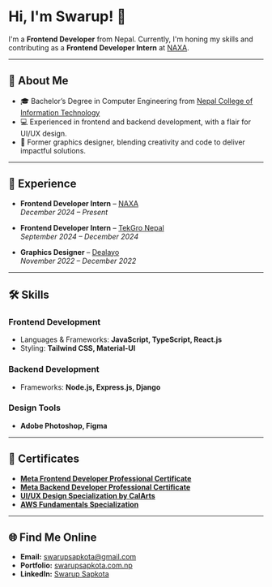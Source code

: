 # Hi, I'm Swarup! 👋  

I'm a **Frontend Developer** from Nepal. Currently, I'm honing my skills and contributing as a **Frontend Developer Intern** at [NAXA](https://naxa.com.np/).  

---

## 🌱 **About Me**  

- 🎓 Bachelor’s Degree in Computer Engineering from [Nepal College of Information Technology](https://ncit.edu.np/)  
- 💻 Experienced in frontend and backend development, with a flair for UI/UX design.  
- 🎨 Former graphics designer, blending creativity and code to deliver impactful solutions.  

---

## 💼 **Experience**  

- **Frontend Developer Intern** – [NAXA](https://naxa.com.np/)  
   *December 2024 – Present*  

- **Frontend Developer Intern** – [TekGro Nepal](https://tekgronepal.com.np/)  
   *September 2024 – December 2024*  

- **Graphics Designer** – [Dealayo](https://dealayo.com/)  
   *November 2022 – December 2022*  

---

## 🛠️ **Skills**  

### **Frontend Development**  
- Languages & Frameworks: **JavaScript, TypeScript, React.js**  
- Styling: **Tailwind CSS, Material-UI**  

### **Backend Development**  
- Frameworks: **Node.js, Express.js, Django**  

### **Design Tools**  
- **Adobe Photoshop, Figma**  

---

## 📜 **Certificates**  

- **[Meta Frontend Developer Professional Certificate](https://www.coursera.org/account/accomplishments/professional-cert/AGRUHKNCAGC2)**  
- **[Meta Backend Developer Professional Certificate](https://www.coursera.org/account/accomplishments/professional-cert/DD9KRZRAZ28C)**  
- **[UI/UX Design Specialization by CalArts](https://www.coursera.org/account/accomplishments/specialization/YB4Q76ZUDRYC)**  
- **[AWS Fundamentals Specialization](https://www.coursera.org/account/accomplishments/specialization/24QQ96CQMSVJ)**  

---

## 🌐 **Find Me Online**  

- **Email:** [swarupsapkota@gmail.com](mailto:swarupsapkota@gmail.com)  
- **Portfolio:** [swarupsapkota.com.np](https://www.swarupsapkota.com.np/)  
- **LinkedIn:** [Swarup Sapkota](https://www.linkedin.com/in/swarupsapkota/)  
